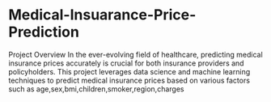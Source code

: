 # Medical-Insuarance-Price-Prediction
Project Overview In the ever-evolving field of healthcare, predicting medical insurance prices accurately is crucial for both insurance providers and policyholders. This project leverages data science and machine learning techniques to predict medical insurance prices based on various factors such as  age,sex,bmi,children,smoker,region,charges
